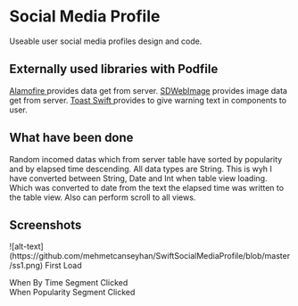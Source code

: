 <h1>Social Media Profile</h1>
Useable user social media profiles design and code.

<h2>Externally used libraries with Podfile</h2>
<a href = "https://github.com/Alamofire/Alamofire">Alamofire  </a> provides data get from server.
<a href = "https://github.com/SDWebImage/SDWebImage">SDWebImage</a> provides image data get from server. 
<a href = "https://github.com/scalessec/Toast-Swift">Toast Swift </a>provides to give warning text in components to user. 
<h2>What have been done</h2>
Random incomed datas which from server table have sorted by popularity and by elapsed time descending.
All data types are String. This is wyh I have converted between String, Date and Int when table view loading.
Which was converted to date from the text the elapsed time was written to the table view.
Also can perform scroll to all views.
<h2>Screenshots</h2>
![alt-text](https://github.com/mehmetcanseyhan/SwiftSocialMediaProfile/blob/master/ss1.png) 
First Load </br>

When By Time Segment Clicked </br>
When Popularity Segment Clicked
